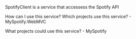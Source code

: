 ﻿SpotifyClient is a service that accessess the Spotify API

How can I use this service?
Which projects use this service?
	- MySpotify.WebMVC


What projects could use this service?
	- MySpotify
